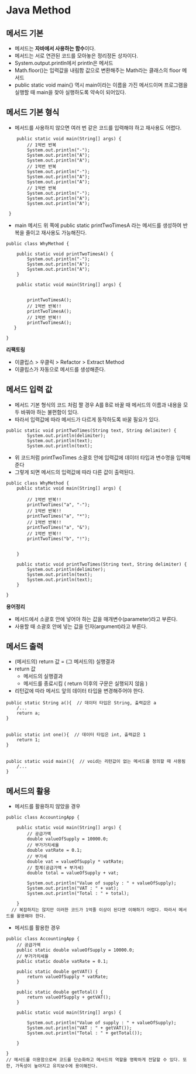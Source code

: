 # Java Method
## 메서드 기본
* 메서드는 **자바에서 사용하는 함수**이다.
* 메서드는 서로 연관된 코드를 모아놓은 정리정돈 상자이다.
* System.output.println에서 println은 메서드
* Math.floor()는 입력값을 내림함 값으로 변환해주는 Math라는 클래스의 floor 메서드
* public static void main{} 역시 main이라는 이름을 가진 메서드이며 프로그램을 실행할 때 main을 찾아 실행하도록 약속이 되어있다.

## 메서드 기본 형식
* 메서드를 사용하지 않으면 여러 번 같은 코드를 입력해야 하고 재사용도 어렵다.

```
	public static void main(String[] args) {
		// 1억번 반복
		System.out.println("-");
		System.out.println("A");
		System.out.println("A");
		// 1억번 반복
		System.out.println("-");
		System.out.println("A");
		System.out.println("A");
		// 1억번 반복
		System.out.println("-");
		System.out.println("A");
		System.out.println("A");
		
 }
```

* main 메서드 위 쪽에 public static printTwoTimesA 라는 메서드를 생성하여 반복을 줄이고 재사용도 가능해진다.

```
public class WhyMethod {

	public static void printTwoTimesA() { 
		System.out.println("-");
		System.out.println("A");
		System.out.println("A");
	}
	
	public static void main(String[] args) {
  
    
		printTwoTimesA();
		// 1억번 반복!!
		printTwoTimesA();
		// 1억번 반복!!
		printTwoTimesA();
   }
   
}     
```

**리팩토링**
* 이클립스 > 우클릭 > Refactor > Extract Method 
* 이클립스가 자동으로 메서드를 생성해준다.

## 메서드 입력 값
* 메서드 기본 형식의 코드 처럼 짤 경우 A를 B로 바꿀 때 메서드의 이름과 내용을 모두 바꿔야 하는 불편함이 있다.
* 따라서 입력값에 따라 메서드가 다르게 동작하도록 바꿀 필요가 있다.

```
public static void printTwoTimes(String text, String delimiter) {
		System.out.println(delimiter);
		System.out.println(text);
		System.out.println(text);

```

* 위 코드처럼 printTwoTimes 소괄호 안에 입력값에 데이터 타입과 변수명을 입력해준다
* 그렇게 되면 메서드의 입력값에 따라 다른 값이 출력된다.

```
public class WhyMethod {
	public static void main(String[] args) {

		// 1억번 반복!!
		printTwoTimes("a", "-");
		// 1억번 반복!!
		printTwoTimes("a", "*");
		// 1억번 반복!!
		printTwoTimes("a", "&");
		// 1억번 반복!!
		printTwoTimes("b", "!");
		

	}

	public static void printTwoTimes(String text, String delimiter) {
		System.out.println(delimiter);
		System.out.println(text);
		System.out.println(text);
	}
	
}
```

**용어정리**
* 메서드에서 소괄호 안에 넣어야 하는 값을 매개변수(parameter)라고 부른다.
* 사용할 때 소괄호 안에 넣는 값을 인자(argument)라고 부른다.

## 메서드 출력
* (메서드의) return 값 = (그 메서드의) 실행결과
* return 값
  * 메서드의 실행결과
  * 메서드를 종료시킴 ( return 이후의 구문은 실행되지 않음 )
* 리턴값에 따라 메서드 앞의 데이터 타입을 변경해주어야 한다.

```
public static String a(){  // 데이터 타입은 String, 출력값은 a
    /...
    return a;
}


public static int one(){  // 데이터 타입은 int, 출력값은 1
    return 1;
}


public static void main(){  // void는 리턴값이 없는 메서드를 정의할 때 사용됨
    /...
}

```

## 메서드의 활용
* 메서드를 활용하지 않았을 경우

```
public class AccountingApp {

	public static void main(String[] args) {
		// 공급가액
		double valueOfSupply = 10000.0;
		// 부가가치세율
		double vatRate = 0.1;
		// 부가세
		double vat = valueOfSupply * vatRate;
		// 합계(공급가액 + 부가세)
		double total = valueOfSupply + vat;
		
		System.out.println("Value of supply : " + valueOfSupply);
		System.out.println("VAT : " + vat);
		System.out.println("Total : " + total);

	}
  // 복잡하지는 않지만 이러한 코드가 1억줄 이상이 된다면 이해하기 어렵다. 따라서 메서드를 활용해야 한다.
```

* 메서드를 활용한 경우

```
public class AccountingApp {
	// 공급가액
	public static double valueOfSupply = 10000.0;
	// 부가가치세율
	public static double vatRate = 0.1;
	
	public static double getVAT() {
		return valueOfSupply * vatRate;
	}
	
	public static double getTotal() {
		return valueOfSupply + getVAT();
	}
	
	public static void main(String[] args) {
		
		System.out.println("Value of supply : " + valueOfSupply);
		System.out.println("VAT : " + getVAT());
		System.out.println("Total : " + getTotal());

	}

} 
// 메서드를 이용함으로써 코드를 단순화하고 메서드의 역할을 명확하게 전달할 수 있다. 또한, 가독성이 높아지고 유지보수에 용이해진다.
```
